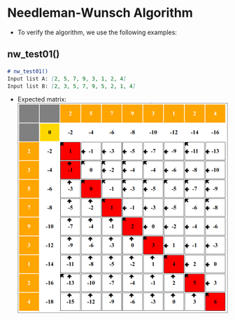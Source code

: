 # Needleman-Wunsch Algorithm
- To verify the algorithm, we use the following examples:
## nw_test01()
```md
# nw_test01()
Input list A: [2, 5, 7, 9, 3, 1, 2, 4] 
Input list B: [2, 3, 5, 7, 9, 5, 2, 1, 4]
```
- Expected matrix:
![nw_test01](./images/nw_test01.png)
